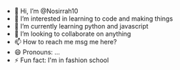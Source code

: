 - 👋 Hi, I’m @Nosirrah10
- 👀 I’m interested in learning to code and making things 
- 🌱 I’m currently learning python and javascript 
- 💞️ I’m looking to collaborate on anything
- 📫 How to reach me msg me here?
- 😄 Pronouns: ...
- ⚡ Fun fact: I'm in fashion school 

<!---
Nosirrah10/Nosirrah10 is a ✨ special ✨ repository because its `README.md` (this file) appears on your GitHub profile.
You can click the Preview link to take a look at your changes.
--->
